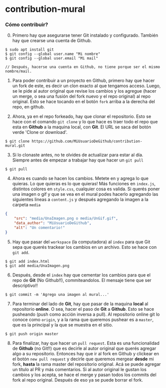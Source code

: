 # contribution-mural

### Cómo contribuir?

0. Primero hay que asegurarse tener Git instalado y configurado. También hay que crearse una cuenta de Github.

```
$ sudo apt install git
$ git config --global user.name "Mi nombre"
$ git config --global user.email "Mi mail"

// Después, hacerse una cuenta en Github, no tiene porque ser el mismo nombre/mail.
```

1. Para poder contribuir a un proyecto en Github, primero hay que hacer un fork de este, es decir un clon exacto al que tengamos acceso. Luego, se le pide al autor original que revise los cambios y los agregue (hacer un merge, o sea una fusión del fork nuevo y el repo original) al repo original. Esto se hace tocando en el botón `fork` arriba a la derecha del repo, en github.

2. Ahora, ya en el repo forkeado, hay que clonar el repositorio. Esto se hace con el comando `git clone` y lo que hace es traer todo el repo que esta en **Github** a la maquina local, con **Git**. El URL se saca del botón verde 'Clone or download'.

```
$ git clone https://github.com/MiUsuarioDeGithub/contribution-mural.git
```

3. Si lo clonaste antes, no te olvides de actualizar para estar al día. Siempre antes de empezar a trabajar hay que hacer un `git pull`

```
$ git pull
```

4.  Ahora es cuando se hacen los cambios. Metete en y agrega lo que quieras. Lo que quieras es lo que quieras! Más funciones en `index.js`, distintos colores en `style.css`, cualquier cosa es valida. Si querés poner una imagen o gif y que se vea en el mural podes hacerlo agregando las siguientes lineas a `content.js` y después agregando la imagen a la carpeta `media`

```json
{
    "src": "media/UnaImagen.png o media/UnGif.gif",
    "data_author": "MiUsuarioDeGithub",
    "alt": "Un comentario!"
}
```

5. Hay que pasar del `workspace` (la computadora) al `index` para que Git sepa que querés trackear los cambios en un archivo. Esto se hace con `git add`.

```
$ git add index.html
$ git add media/UnaImagen.png
```

6. Después, desde el `index` hay que cementar los cambios para que el repo de **Git** (No Github!!), commiteandolos. El mensaje tiene que ser descriptivo!!

```
$ git commit -m 'Agrego una imagen al mural...'
```

7. Para terminar del lado de **Git**, hay que pasar de la maquina **local** al repositorio **online**. O sea, hacer el paso de **Git** a **Github**. Esto se hace pusheando (push como acción inversa a pull). Al repositorio online git lo conoce como `origin`, y a la rama que queremos pushear es a `master`, que es la principal y la que se muestra en el sitio.

```
$ git push origin master
```

8. Para finalizar, hay que hacer un `pull request`. Esta es una funcionalidad de **Github** (no Git!!) que es decirle al autor original que querés agregar algo a su repositorio. Entonces hay que ir al fork en Github y clickear en el botón `new pull request` y decirle que queremos mergear **desde** mi fork, **hasta** la rama master del repositorio original. Acá se puede agregar un título al PR y más comentarios. Si al autor original le gustan los cambios y los acepta, se hace el merge y pasan todos los commits del fork al repo original. Después de eso ya se puede borrar el fork.
